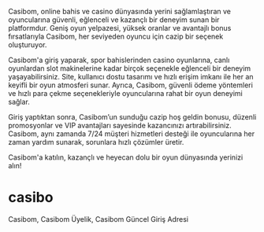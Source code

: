 Casibom, online bahis ve casino dünyasında yerini sağlamlaştıran ve oyuncularına güvenli, eğlenceli ve kazançlı bir deneyim sunan bir platformdur. Geniş oyun yelpazesi, yüksek oranlar ve avantajlı bonus fırsatlarıyla Casibom, her seviyeden oyuncu için cazip bir seçenek oluşturuyor.

Casibom'a giriş yaparak, spor bahislerinden casino oyunlarına, canlı oyunlardan slot makinelerine kadar birçok seçenekle eğlenceli bir deneyim yaşayabilirsiniz. Site, kullanıcı dostu tasarımı ve hızlı erişim imkanı ile her an keyifli bir oyun atmosferi sunar. Ayrıca, Casibom, güvenli ödeme yöntemleri ve hızlı para çekme seçenekleriyle oyuncularına rahat bir oyun deneyimi sağlar.

Giriş yaptıktan sonra, Casibom’un sunduğu cazip hoş geldin bonusu, düzenli promosyonlar ve VIP avantajları sayesinde kazancınızı artırabilirsiniz. Casibom, aynı zamanda 7/24 müşteri hizmetleri desteği ile oyuncularına her zaman yardım sunarak, sorunlara hızlı çözümler üretir.

Casibom'a katılın, kazançlı ve heyecan dolu bir oyun dünyasında yerinizi alın!
# casibo
Casibom, Casibom Üyelik, Casibom Güncel Giriş Adresi
